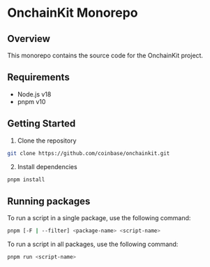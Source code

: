 # OnchainKit Monorepo

## Overview

This monorepo contains the source code for the OnchainKit project.

## Requirements

- Node.js v18
- pnpm v10

## Getting Started

1. Clone the repository

```bash
git clone https://github.com/coinbase/onchainkit.git
```

2. Install dependencies

```bash
pnpm install
```

## Running packages

To run a script in a single package, use the following command:

```bash
pnpm [-F | --filter] <package-name> <script-name>
```

To run a script in all packages, use the following command:

```bash
pnpm run <script-name>
```
